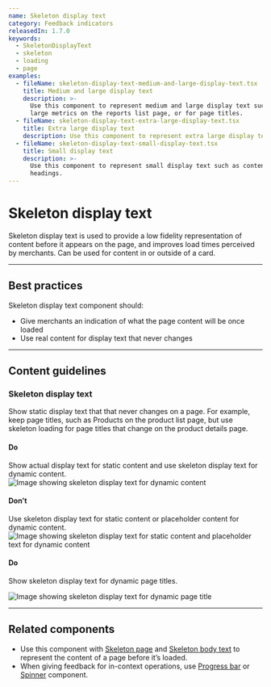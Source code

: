```yaml
---
name: Skeleton display text
category: Feedback indicators
releasedIn: 1.7.0
keywords:
  - SkeletonDisplayText
  - skeleton
  - loading
  - page
examples:
  - fileName: skeleton-display-text-medium-and-large-display-text.tsx
    title: Medium and large display text
    description: >-
      Use this component to represent medium and large display text such as
      large metrics on the reports list page, or for page titles.
  - fileName: skeleton-display-text-extra-large-display-text.tsx
    title: Extra large display text
    description: Use this component to represent extra large display text.
  - fileName: skeleton-display-text-small-display-text.tsx
    title: Small display text
    description: >-
      Use this component to represent small display text such as content
      headings.
---
```


# Skeleton display text

Skeleton display text is used to provide a low fidelity representation of content before it appears on the page, and improves load times perceived by merchants. Can be used for content in or outside of a card.

---

## Best practices

Skeleton display text component should:

- Give merchants an indication of what the page content will be once loaded
- Use real content for display text that never changes

---

## Content guidelines

### Skeleton display text

Show static display text that that never changes on a page. For example, keep page titles, such as Products on the product list page, but use skeleton loading for page titles that change on the product details page.

<!-- usageblock -->

#### Do

Show actual display text for static content and use skeleton display text for dynamic content.
![Image showing skeleton display text for dynamic content](/public_images/skeleton/do-show-display-text-for-static-content@2x.png)

#### Don’t

Use skeleton display text for static content or placeholder content for dynamic content.
![Image showing skeleton display text for static content and placeholder text for dynamic content](/public_images/skeleton/dont-use-skeleton-for-static-or-placeholder-content-for-dynamic@2x.png)

<!-- end -->

<!-- usageblock -->

#### Do

Show skeleton display text for dynamic page titles.

![Image showing skeleton display text for dynamic page title](/public_images/skeleton/do-use-skeleton-for-dynamic-page-titles@2x.png)

<!-- end -->

---

## Related components

- Use this component with [Skeleton page](https://polaris.shopify.com/components/skeleton-page) and [Skeleton body text](https://polaris.shopify.com/components/skeleton-body-text) to represent the content of a page before it’s loaded.
- When giving feedback for in-context operations, use [Progress bar](https://polaris.shopify.com/components/progress-bar) or [Spinner](https://polaris.shopify.com/components/spinner) component.
